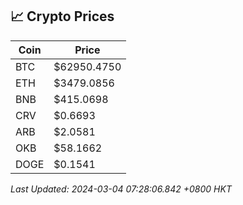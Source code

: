 ## 📈 Crypto Prices

| Coin | Price |
| ---- | ----- |
| BTC | $62950.4750 |
| ETH | $3479.0856 |
| BNB | $415.0698 |
| CRV | $0.6693 |
| ARB | $2.0581 |
| OKB | $58.1662 |
| DOGE | $0.1541 |

_Last Updated: 2024-03-04 07:28:06.842 +0800 HKT_